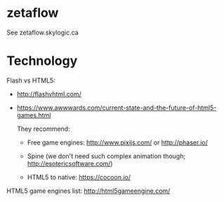 # zetaflow
See zetaflow.skylogic.ca

# Technology

Flash vs HTML5:

- http://flashvhtml.com/

- https://www.awwwards.com/current-state-and-the-future-of-html5-games.html

    They recommend:
    
     - Free game engines: http://www.pixijs.com/ or http://phaser.io/
        
     - Spine (we don't need such complex animation though; http://esotericsoftware.com/)
        
     - HTML5 to native: https://cocoon.io/
     
HTML5 game engines list: http://html5gameengine.com/
